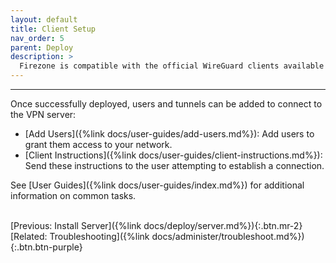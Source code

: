 ```yaml
---
layout: default
title: Client Setup
nav_order: 5
parent: Deploy
description: >
  Firezone is compatible with the official WireGuard clients available for all major platforms.
---
```

---
Once successfully deployed, users and tunnels can be added to
connect to the VPN server:

* [Add Users]({%link docs/user-guides/add-users.md%}):
Add users to grant them access to your network.
* [Client Instructions]({%link docs/user-guides/client-instructions.md%}):
Send these instructions to the user attempting to establish a connection.

See [User Guides]({%link docs/user-guides/index.md%})
for additional information on common tasks.

\
[Previous: Install Server]({%link docs/deploy/server.md%}){:.btn.mr-2}
[Related: Troubleshooting]({%link docs/administer/troubleshoot.md%}){:.btn.btn-purple}
